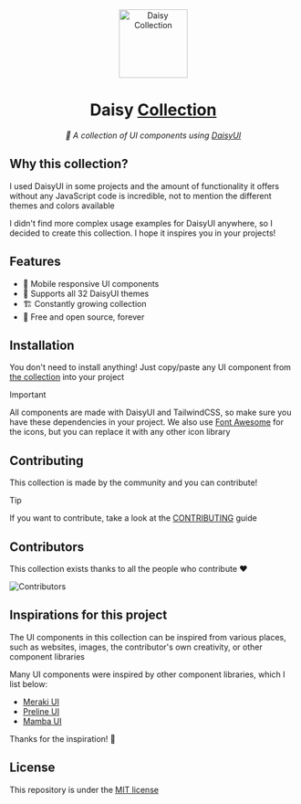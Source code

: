 <div align="center">

<img alt="Daisy Collection" width="120" src="https://github.com/willpinha/daisy-collection/assets/86596621/ee38de70-3564-4c55-af1f-e5f0d7c9092e" />

# Daisy [Collection](https://daisy.willpinha.dev)

*🌸 A collection of UI components using [DaisyUI](https://github.com/saadeghi/daisyui)*

</div>

## Why this collection?

I used DaisyUI in some projects and the amount of functionality it offers without any JavaScript code is incredible, not to mention the different themes and
colors available

I didn't find more complex usage examples for DaisyUI anywhere, so I decided to create this collection. I hope it inspires you in your projects!

## Features

- 📱 Mobile responsive UI components
- 🎨 Supports all 32 DaisyUI themes
- 🏗️ Constantly growing collection
- 📖 Free and open source, forever

## Installation

You don't need to install anything! Just copy/paste any UI component from [the collection](https://daisy.willpinha.dev) into your project

> [!IMPORTANT]
> All components are made with DaisyUI and TailwindCSS, so make sure you have these dependencies in your 
> project. We also use [Font Awesome](https://fontawesome.com) for the icons, but you can replace it 
> with any other icon library

## Contributing

This collection is made by the community and you can contribute!

> [!TIP] 
> If you want to contribute, take a look at the [CONTRIBUTING](CONTRIBUTING.md) guide

## Contributors

This collection exists thanks to all the people who contribute ❤️

![Contributors](https://contrib.rocks/image?repo=willpinha/daisy-collection)

## Inspirations for this project

The UI components in this collection can be inspired from various places, such as websites, images, the contributor's own creativity, or other
component libraries

Many UI components were inspired by other component libraries, which I list below:

- [Meraki UI](https://merakiui.com/)
- [Preline UI](https://preline.co/)
- [Mamba UI](https://mambaui.com/)

Thanks for the inspiration! 🚀

## License

This repository is under the [MIT license](LICENSE)
